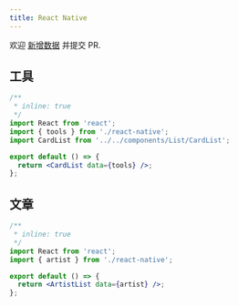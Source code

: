 ```yaml
---
title: React Native
---
```


<Alert type="info">
  欢迎 <a href="https://github.com/youngjuning/youngjuning.github.io/edit/main/docs//awesome/react-native.js">新增数据</a> 并提交 PR.
</Alert>

## 工具

```jsx
/**
 * inline: true
 */
import React from 'react';
import { tools } from './react-native';
import CardList from '../../components/List/CardList';

export default () => {
  return <CardList data={tools} />;
};
```

## 文章

```jsx
/**
 * inline: true
 */
import React from 'react';
import { artist } from './react-native';

export default () => {
  return <ArtistList data={artist} />;
};
```
